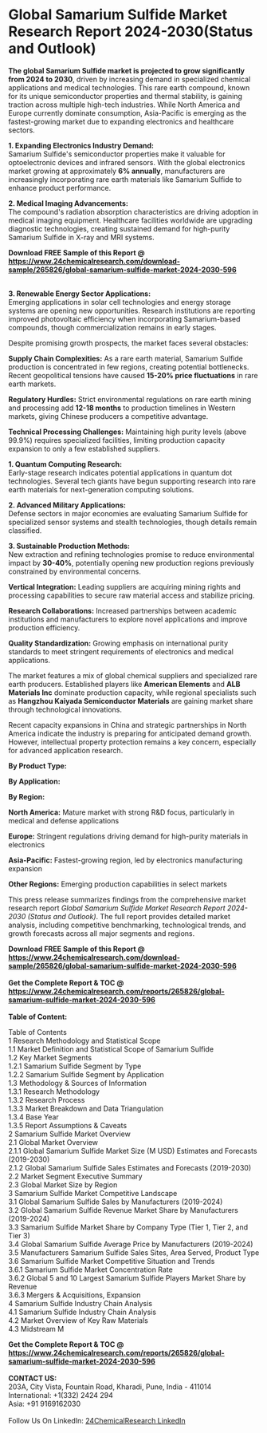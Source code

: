 <h1>Global Samarium Sulfide Market Research Report 2024-2030(Status and Outlook)</h1><p><strong>The global Samarium Sulfide market is projected to grow significantly from 2024 to 2030</strong>, driven by increasing demand in specialized chemical applications and medical technologies. This rare earth compound, known for its unique semiconductor properties and thermal stability, is gaining traction across multiple high-tech industries. While North America and Europe currently dominate consumption, Asia-Pacific is emerging as the fastest-growing market due to expanding electronics and healthcare sectors.</p><p><strong>1. Expanding Electronics Industry Demand:</strong><br>
Samarium Sulfide's semiconductor properties make it valuable for optoelectronic devices and infrared sensors. With the global electronics market growing at approximately <strong>6% annually</strong>, manufacturers are increasingly incorporating rare earth materials like Samarium Sulfide to enhance product performance.</p><p><strong>2. Medical Imaging Advancements:</strong><br>
The compound's radiation absorption characteristics are driving adoption in medical imaging equipment. Healthcare facilities worldwide are upgrading diagnostic technologies, creating sustained demand for high-purity Samarium Sulfide in X-ray and MRI systems.</p><div><b>Download FREE Sample of this Report @ 
            <a href="https://www.24chemicalresearch.com/download-sample/265826/global-samarium-sulfide-market-2024-2030-596">
            https://www.24chemicalresearch.com/download-sample/265826/global-samarium-sulfide-market-2024-2030-596</a></b></div><br><p><strong>3. Renewable Energy Sector Applications:</strong><br>
Emerging applications in solar cell technologies and energy storage systems are opening new opportunities. Research institutions are reporting improved photovoltaic efficiency when incorporating Samarium-based compounds, though commercialization remains in early stages.</p><p>Despite promising growth prospects, the market faces several obstacles:</p><p><strong>Supply Chain Complexities:</strong> As a rare earth material, Samarium Sulfide production is concentrated in few regions, creating potential bottlenecks. Recent geopolitical tensions have caused <strong>15-20% price fluctuations</strong> in rare earth markets.</p><p><strong>Regulatory Hurdles:</strong> Strict environmental regulations on rare earth mining and processing add <strong>12-18 months</strong> to production timelines in Western markets, giving Chinese producers a competitive advantage.</p><p><strong>Technical Processing Challenges:</strong> Maintaining high purity levels (above 99.9%) requires specialized facilities, limiting production capacity expansion to only a few established suppliers.</p><p><strong>1. Quantum Computing Research:</strong><br>
Early-stage research indicates potential applications in quantum dot technologies. Several tech giants have begun supporting research into rare earth materials for next-generation computing solutions.</p><p><strong>2. Advanced Military Applications:</strong><br>
Defense sectors in major economies are evaluating Samarium Sulfide for specialized sensor systems and stealth technologies, though details remain classified.</p><p><strong>3. Sustainable Production Methods:</strong><br>
New extraction and refining technologies promise to reduce environmental impact by <strong>30-40%</strong>, potentially opening new production regions previously constrained by environmental concerns.</p><p><strong>Vertical Integration:</strong> Leading suppliers are acquiring mining rights and processing capabilities to secure raw material access and stabilize pricing.</p><p><strong>Research Collaborations:</strong> Increased partnerships between academic institutions and manufacturers to explore novel applications and improve production efficiency.</p><p><strong>Quality Standardization:</strong> Growing emphasis on international purity standards to meet stringent requirements of electronics and medical applications.</p><p>The market features a mix of global chemical suppliers and specialized rare earth producers. Established players like <strong>American Elements</strong> and <strong>ALB Materials Inc</strong> dominate production capacity, while regional specialists such as <strong>Hangzhou Kaiyada Semiconductor Materials</strong> are gaining market share through technological innovations.</p><p>Recent capacity expansions in China and strategic partnerships in North America indicate the industry is preparing for anticipated demand growth. However, intellectual property protection remains a key concern, especially for advanced application research.</p><p><strong>By Product Type:</strong></p><p><strong>By Application:</strong></p><p><strong>By Region:</strong></p><p><strong>North America:</strong> Mature market with strong R&amp;D focus, particularly in medical and defense applications</p><p><strong>Europe:</strong> Stringent regulations driving demand for high-purity materials in electronics</p><p><strong>Asia-Pacific:</strong> Fastest-growing region, led by electronics manufacturing expansion</p><p><strong>Other Regions:</strong> Emerging production capabilities in select markets</p><p>This press release summarizes findings from the comprehensive market research report <em>Global Samarium Sulfide Market Research Report 2024-2030 (Status and Outlook)</em>. The full report provides detailed market analysis, including competitive benchmarking, technological trends, and growth forecasts across all major segments and regions.</p><div><b>Download FREE Sample of this Report @ 
            <a href="https://www.24chemicalresearch.com/download-sample/265826/global-samarium-sulfide-market-2024-2030-596">
            https://www.24chemicalresearch.com/download-sample/265826/global-samarium-sulfide-market-2024-2030-596</a></b></div><br><div><b>Get the Complete Report & TOC @ 
            <a href="https://www.24chemicalresearch.com/reports/265826/global-samarium-sulfide-market-2024-2030-596">
            https://www.24chemicalresearch.com/reports/265826/global-samarium-sulfide-market-2024-2030-596</a></b></div><br>
            <b>Table of Content:</b><p>Table of Contents<br />
1 Research Methodology and Statistical Scope<br />
1.1 Market Definition and Statistical Scope of Samarium Sulfide<br />
1.2 Key Market Segments<br />
1.2.1 Samarium Sulfide Segment by Type<br />
1.2.2 Samarium Sulfide Segment by Application<br />
1.3 Methodology & Sources of Information<br />
1.3.1 Research Methodology<br />
1.3.2 Research Process<br />
1.3.3 Market Breakdown and Data Triangulation<br />
1.3.4 Base Year<br />
1.3.5 Report Assumptions & Caveats<br />
2 Samarium Sulfide Market Overview<br />
2.1 Global Market Overview<br />
2.1.1 Global Samarium Sulfide Market Size (M USD) Estimates and Forecasts (2019-2030)<br />
2.1.2 Global Samarium Sulfide Sales Estimates and Forecasts (2019-2030)<br />
2.2 Market Segment Executive Summary<br />
2.3 Global Market Size by Region<br />
3 Samarium Sulfide Market Competitive Landscape<br />
3.1 Global Samarium Sulfide Sales by Manufacturers (2019-2024)<br />
3.2 Global Samarium Sulfide Revenue Market Share by Manufacturers (2019-2024)<br />
3.3 Samarium Sulfide Market Share by Company Type (Tier 1, Tier 2, and Tier 3)<br />
3.4 Global Samarium Sulfide Average Price by Manufacturers (2019-2024)<br />
3.5 Manufacturers Samarium Sulfide Sales Sites, Area Served, Product Type<br />
3.6 Samarium Sulfide Market Competitive Situation and Trends<br />
3.6.1 Samarium Sulfide Market Concentration Rate<br />
3.6.2 Global 5 and 10 Largest Samarium Sulfide Players Market Share by Revenue<br />
3.6.3 Mergers & Acquisitions, Expansion<br />
4 Samarium Sulfide Industry Chain Analysis<br />
4.1 Samarium Sulfide Industry Chain Analysis<br />
4.2 Market Overview of Key Raw Materials<br />
4.3 Midstream M</p><div><b>Get the Complete Report & TOC @ 
            <a href="https://www.24chemicalresearch.com/reports/265826/global-samarium-sulfide-market-2024-2030-596">
            https://www.24chemicalresearch.com/reports/265826/global-samarium-sulfide-market-2024-2030-596</a></b></div><br><b>CONTACT US:</b><br>
            203A, City Vista, Fountain Road, Kharadi, Pune, India - 411014<br>
            International: +1(332) 2424 294<br>
            Asia: +91 9169162030 <br><br>
            Follow Us On LinkedIn: <a href="https://www.linkedin.com/company/24chemicalresearch/">24ChemicalResearch LinkedIn</a>